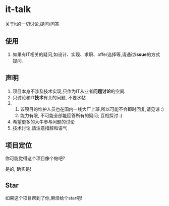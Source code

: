 # it-talk
关于it的一切讨论,提问/问答

## 使用

1. 如果有IT相关的疑问,如设计、实现、求职、offer选择等,请通过**issue**的方式提问.


## 声明

1. 项目本身不涉及技术实现,只作为IT从业者**问题讨论**的空间.
2. 只讨论和**IT技术**有关的问题, 不要水帖
3. 1) 该项目的维护人员也在国内一线大厂上班,所以可能不会即时回复,请见谅 :)
   2) 能力有限, 不可能全部能回答所有的疑问; 互相探讨 :)
4. 希望更多的大牛参与问题的讨论
5. 技术讨论,请注意措辞和语气

## 项目定位
你可能觉得这个项目像个帖吧?

是的, 确实是!

## Star
如果这个项目帮到了你,麻烦给个star吧!
